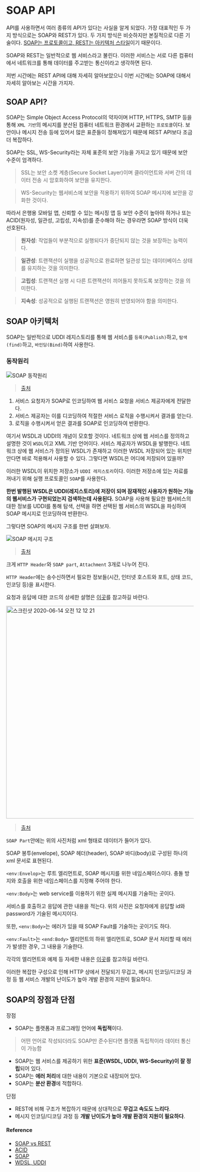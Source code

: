 # SOAP API
API를 사용하면서 여러 종류의 API가 있다는 사실을 알게 되었다. 가장 대표적인 두 가지 방식으로는 SOAP와 REST가 있다. 두 가지 방식은 비슷하지만 본질적으로 다른 기술이다. [SOAP는 프로토콜이고, REST는 아키텍처 스타일](http://blog.wishket.com/soap-api-vs-rest-api-두-방식의-가장-큰-차이점은/)이기 때문이다.

SOAP와 REST는 일반적으로 웹 서비스라고 불린다. 이러한 서비스는 서로 다른 컴퓨터에서 네트워크를 통해 데이터를 주고받는 통신이라고 생각하면 된다. 

저번 시간에는 REST API에 대해 자세히 알아보았으니 이번 시간에는 SOAP에 대해서 자세히 알아보는 시간을 가지자.

## SOAP API?
SOAP는 Simple Object Access Protocol의 약자이며 HTTP, HTTPS, SMTP 등을 통해 `XML 기반`의 메시지를 분산된 컴퓨터 네트워크 환경에서 교환하는 `프로토콜`이다.
보안이나 메시지 전송 등에 있어서 많은 표준들이 정해져있기 때문에 REST API보다 조금 더 복잡하다.

SOAP는 SSL, WS-Security라는 자체 표준의 보안 기능을 가지고 있기 때문에 보안 수준이 엄격하다. 

> SSL는 보안 소켓 계층(Secure Socket Layer)이며 클라이언트와 서버 간의 데이터 전송 시 암호화하여 보안을 유지한다.

> WS-Security는 웹서비스에 보안을 적용하기 위하여 SOAP 메시지에 보안을 강화한 것이다.

따라서 은행용 모바일 앱, 신뢰할 수 있는 메시징 앱 등 보안 수준이 높아야 하거나 또는 ACID(원자성, 일관성, 고립성, 지속성)를 준수해야 하는 경우라면 SOAP 방식이 더욱 선호된다.

> **원자성**: 작업들이 부분적으로 실행되다가 중단되지 않는 것을 보장하는 능력이다.

> **일관성**: 트랜잭션이 실행을 성공적으로 완료하면 일관성 있는 데이터베이스 상태를 유지하는 것을 의미한다.

> **고립성**: 트랜잭션 실행 시 다른 트랜잭션이 끼어들지 못하도록 보장하는 것을 의미한다.

> **지속성**: 성공적으로 실행된 트랜잭션은 영원히 반영되어야 함을 의미한다.  

## SOAP 아키텍처
SOAP는 일반적으로 UDDI 레지스토리를 통해 웹 서비스를 `등록(Publish)`하고, `탐색(find)`하고, `바인딩(Bind)`하여 사용한다. 

### 동작원리

![SOAP 동작원리](https://user-images.githubusercontent.com/43868540/84564061-1ad62780-ad9b-11ea-862f-9ca9563e6c57.png)
> [출처](https://devkingdom.tistory.com/12)

1. 서비스 요청자가 SOAP로 인코딩하여 웹 서비스 요청을 서비스 제공자에게 전달한다.
2. 서비스 제공자는 이를 디코딩하여 적절한 서비스 로직을 수행시켜서 결과를 얻는다.
3. 로직을 수행시켜서 얻은 결과를 SOAP로 인코딩하여 반환한다. 

여기서 WSDL과 UDDI의 개념이 모호할 것이다. 네트워크 상에 웹 서비스를 정의하고 설명한 것이 `WSDL`이고 XML 기반 언어이다. 서비스 제공자가 WSDL을 발행한다.
네트워크 상에 웹 서비스가 정의된 WSDL가 존재하고 이러한 WSDL 저장되어 있는 위치만 안다면 바로 적용해서 사용할 수 있다. 그렇다면 WSDL은 어디에 저장되어 있을까?

이러한 WSDL이 위치한 저장소가 `UDDI 레지스토리`이다. 
이러한 저장소에 있는 자료를 꺼내기 위해 실행 프로토콜인 `SOAP`를 사용한다. 

**한번 발행된 WSDL은 UDDI(레지스토리)에 저장이 되며 잠재적인 사용자가 원하는 기능의 웹서비스가 구현되었는지 검색하는데 사용된다.**
SOAP을 사용해 필요한 웹서비스의 대한 정보를 UDDI를 통해 탐색, 선택을 하면 선택된 웹 서비스의 WSDL을 파싱하여 SOAP 메시지로 인코딩하여 반환한다. 

그렇다면 SOAP의 메시지 구조를 한번 살펴보자.

![SOAP 메시지 구조](https://user-images.githubusercontent.com/43868540/84564122-a780e580-ad9b-11ea-9f6d-e4803e1c9a6e.jpeg)
> [출처](https://mygumi.tistory.com/55)

크게 `HTTP Header`와 `SOAP part`, `Attachment` 3개로 나누어 진다.

`HTTP Header`에는 송수신하면서 필요한 정보들(시간, 인터넷 호스트와 포트, 상태 코드, 인코딩 등)을 표시한다. 

요청과 응답에 대한 코드의 상세한 설명은 [이곳](http://egloos.zum.com/tequiero35/v/1026372)를 참고하길 바란다.

<img width="570" alt="스크린샷 2020-06-14 오전 12 12 21" src="https://user-images.githubusercontent.com/43868540/84572270-d87d0c80-add3-11ea-8817-d81df090eb4f.png">

> [출처](https://www.slideshare.net/yjaeseok/soap-rest)

`SOAP Part`안에는 위의 사진처럼 xml 형태로 데이터가 들어가 있다. 

SOAP 봉투(envelope), SOAP 헤더(header), SOAP 바디(body)로 구성된 하나의 xml 문서로 표현된다. 

`<env:Envelop>`는 루트 엘리먼트로, SOAP 메시지를 위한 네임스페이스이다. 충돌 방지와 호출을 위한 네임스페이스를 지정해 주어야 한다. 

`<env:Body>`는 web service를 이용하기 위한 실제 메시지를 기술하는 곳이다. 

서비스를 호출하고 응답에 관한 내용을 적는다. 위의 사진은 요청자에게 응답할 id와 password가 기술된 메시지이다. 

또한, `<env:Body>`는 에러가 있을 때 SOAP Fault를 기술하는 곳이기도 하다. 

`<env:Fault>`는 `<end:Body>` 엘리먼트의 하위 엘리먼트로, SOAP 문서 처리할 때 에러가 발생한 경우, 그 내용을 기술한다.

각각의 엘리먼트와 예제 등 자세한 내용은 [이곳](http://egloos.zum.com/tequiero35/v/1026372)를 참고하길 바란다. 

이러한 복잡한 구성으로 인해 HTTP 상에서 전달되기 무겁고, 메시지 인코딩/디코딩 과정 등 웹 서비스 개발의 난이도가 높아 개발 환경의 지원이 필요하다. 


## SOAP의 장점과 단점
장점
- SOAP는 플랫폼과 프로그래밍 언어에 **독립적**이다.
> 어떤 언어로 작성되더라도 SOAP만 준수된다면 플랫폼 독립적이라 데이터 통신이 가능함
- SOAP는 웹 서비스를 제공하기 위한 **표준(WSDL, UDDI, WS-Security)이 잘 정립**되어 있다.
- SOAP는 **에러 처리**에 대한 내용이 기본으로 내장되어 있다.
- SOAP는 **분산 환경**에 적합하다.

단점
- REST에 비해 구조가 복잡하기 때문에 상대적으로 **무겁고 속도도 느리다**.
- 메시지 인코딩/디코딩 과정 등 **개발 난이도가 높아 개발 환경의 지원이 필요하다**.

#### Reference
- [SOAP vs REST](http://blog.wishket.com/soap-api-vs-rest-api-두-방식의-가장-큰-차이점은/)
- [ACID](https://goodgid.github.io/ACID/)
- [SOAP](https://mygumi.tistory.com/55)
- [WDSL, UDDI](https://beatz.tistory.com/entry/SOAP-WSDL-UDDI)

